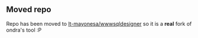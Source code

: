 ## Moved repo

Repo has been moved to [lt-mayonesa/wwwsqldesigner](https://github.com/Lt-Mayonesa/wwwsqldesigner) so it is a **real** fork of ondra's tool :P
